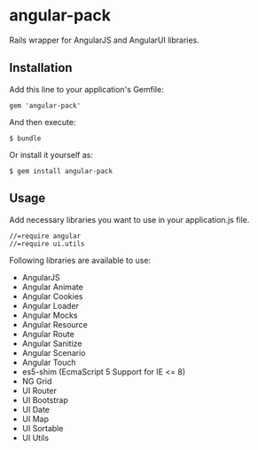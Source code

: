 # angular-pack

Rails wrapper for AngularJS and AngularUI libraries.

## Installation

Add this line to your application's Gemfile:

    gem 'angular-pack'

And then execute:

    $ bundle

Or install it yourself as:

    $ gem install angular-pack

## Usage

Add necessary libraries you want to use in your application.js file.

    //=require angular
    //=require ui.utils

Following libraries are available to use:

* AngularJS
* Angular Animate
* Angular Cookies
* Angular Loader
* Angular Mocks
* Angular Resource
* Angular Route
* Angular Sanitize
* Angular Scenario
* Angular Touch
* es5-shim (EcmaScript 5 Support for IE <= 8)
* NG Grid
* UI Router
* UI Bootstrap
* UI Date
* UI Map
* UI Sortable
* UI Utils

